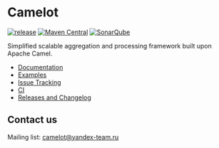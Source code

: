 # Camelot 
[![release](http://github-release-version.herokuapp.com/github/camelot-framework/camelot/release.svg?style=flat)](https://github.com/camelot-framework/camelot/releases/latest) [![Maven Central](https://maven-badges.herokuapp.com/maven-central/ru.yandex.qatools.camelot/camelot/badge.svg?style=flat)](https://maven-badges.herokuapp.com/maven-central/ru.yandex.qatools.camelot/camelot) [![SonarQube](https://img.shields.io/sonar/http/sonar.qatools.ru/ru.yandex.qatools.camelot:camelot/coverage.svg?style=flat)](http://sonar.qatools.ru/dashboard/index/584)

Simplified scalable aggregation and processing framework built upon Apache Camel.

* [Documentation](https://github.com/camelot-framework/camelot/wiki)
* [Examples](https://github.com/camelot-framework/camelot-sample)
* [Issue Tracking](https://github.com/camelot-framework/camelot/issues?labels=&milestone=&page=1&state=open)
* [CI](http://teamcity.qatools.ru/project.html?projectId=CamelotFramework)
* [Releases and Changelog](https://github.com/camelot-framework/camelot/releases)

## Contact us
Mailing list: [camelot@yandex-team.ru](mailto:camelot@yandex-team.ru)
